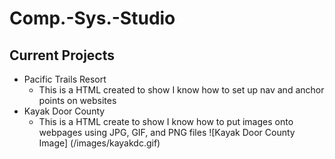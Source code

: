 # Comp.-Sys.-Studio
## Current Projects
* Pacific Trails Resort
  * This is a HTML created to show I know how to set up nav and anchor points on websites
* Kayak Door County
  * This is a HTML create to show I know how to put images onto webpages using JPG, GIF, and PNG files
![Kayak Door County Image] (/images/kayakdc.gif)
